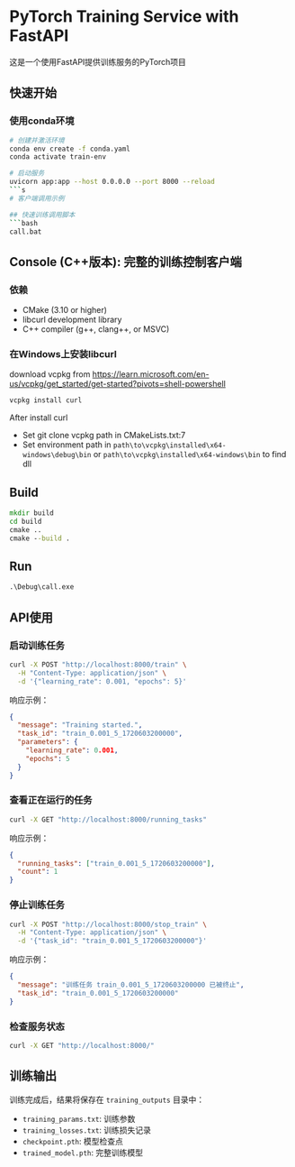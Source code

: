 # PyTorch Training Service with FastAPI

这是一个使用FastAPI提供训练服务的PyTorch项目

## 快速开始

### 使用conda环境
```bash
# 创建并激活环境
conda env create -f conda.yaml
conda activate train-env

# 启动服务
uvicorn app:app --host 0.0.0.0 --port 8000 --reload
```s
# 客户端调用示例

## 快速训练调用脚本
```bash
call.bat
```

## Console (C++版本): 完整的训练控制客户端

### 依赖
- CMake (3.10 or higher)
- libcurl development library
- C++ compiler (g++, clang++, or MSVC)

### 在Windows上安装libcurl

download vcpkg from https://learn.microsoft.com/en-us/vcpkg/get_started/get-started?pivots=shell-powershell

```cmd
vcpkg install curl
```
After install curl
- Set git clone vcpkg path in CMakeLists.txt:7
- Set environment path in `path\to\vcpkg\installed\x64-windows\debug\bin` or `path\to\vcpkg\installed\x64-windows\bin` to find dll

## Build
```cmd
mkdir build
cd build
cmake ..
cmake --build .
```

## Run
```cmd
.\Debug\call.exe
```



## API使用

### 启动训练任务
```bash
curl -X POST "http://localhost:8000/train" \
  -H "Content-Type: application/json" \
  -d '{"learning_rate": 0.001, "epochs": 5}'
```

响应示例：
```json
{
  "message": "Training started.",
  "task_id": "train_0.001_5_1720603200000",
  "parameters": {
    "learning_rate": 0.001,
    "epochs": 5
  }
}
```

### 查看正在运行的任务
```bash
curl -X GET "http://localhost:8000/running_tasks"
```

响应示例：
```json
{
  "running_tasks": ["train_0.001_5_1720603200000"],
  "count": 1
}
```

### 停止训练任务
```bash
curl -X POST "http://localhost:8000/stop_train" \
  -H "Content-Type: application/json" \
  -d '{"task_id": "train_0.001_5_1720603200000"}'
```

响应示例：
```json
{
  "message": "训练任务 train_0.001_5_1720603200000 已被终止",
  "task_id": "train_0.001_5_1720603200000"
}
```

### 检查服务状态
```bash
curl -X GET "http://localhost:8000/"
```

## 训练输出

训练完成后，结果将保存在 `training_outputs` 目录中：
- `training_params.txt`: 训练参数
- `training_losses.txt`: 训练损失记录
- `checkpoint.pth`: 模型检查点
- `trained_model.pth`: 完整训练模型
